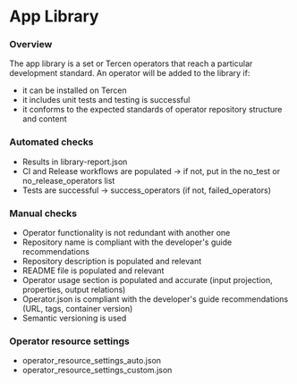 # App Library

### Overview

The app library is a set or Tercen operators that reach a particular development standard. An operator will be added to the library if:
* it can be installed on Tercen
* it includes unit tests and testing is successful
* it conforms to the expected standards of operator repository structure and content

### Automated checks

* Results in library-report.json
* CI and Release workflows are populated -> if not, put in the no_test or no_release_operators list
* Tests are successful -> success_operators (if not, failed_operators)

### Manual checks

* Operator functionality is not redundant with another one
* Repository name is compliant with the developer's guide recommendations
* Repository description is populated and relevant
* README file is populated and relevant
* Operator usage section is populated and accurate (input projection, properties, output relations)
* Operator.json is compliant with the developer's guide recommendations (URL, tags, container version)
* Semantic versioning is used

### Operator resource settings

* operator_resource_settings_auto.json
* operator_resource_settings_custom.json
